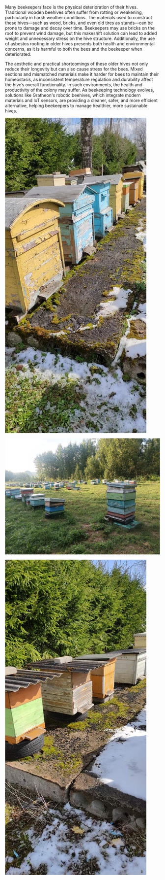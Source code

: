 Many beekeepers face is the physical deterioration of their hives. Traditional wooden beehives often suffer from rotting or weakening, particularly in harsh weather conditions. The materials used to construct these hives—such as wood, bricks, and even old tires as stands—can be prone to damage and decay over time. Beekeepers may use bricks on the roof to prevent wind damage, but this makeshift solution can lead to added weight and unnecessary stress on the hive structure. Additionally, the use of asbestos roofing in older hives presents both health and environmental concerns, as it is harmful to both the bees and the beekeeper when deteriorated.

The aesthetic and practical shortcomings of these older hives not only reduce their longevity but can also cause stress for the bees. Mixed sections and mismatched materials make it harder for bees to maintain their homeostasis, as inconsistent temperature regulation and durability affect the hive’s overall functionality. In such environments, the health and productivity of the colony may suffer. As beekeeping technology evolves, solutions like Gratheon's robotic beehives, which integrate modern materials and IoT sensors, are providing a cleaner, safer, and more efficient alternative, helping beekeepers to manage healthier, more sustainable hives.

![](../img/439864367_1573412499914305_5657296841541250819_n.jpg)

![](../img/Untitled.png)

![](../img/438741467_1573412543247634_1185448234605259516_n.jpg)